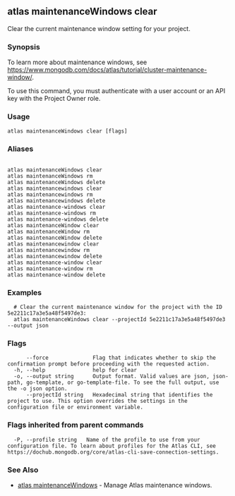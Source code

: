 ## atlas maintenanceWindows clear

Clear the current maintenance window setting for your project.


### Synopsis

To learn more about maintenance windows, see https://www.mongodb.com/docs/atlas/tutorial/cluster-maintenance-window/.

To use this command, you must authenticate with a user account or an API key with the Project Owner role.


### Usage
```
atlas maintenanceWindows clear [flags]
```

### Aliases
```

atlas maintenanceWindows clear
atlas maintenanceWindows rm
atlas maintenanceWindows delete
atlas maintenancewindows clear
atlas maintenancewindows rm
atlas maintenancewindows delete
atlas maintenance-windows clear
atlas maintenance-windows rm
atlas maintenance-windows delete
atlas maintenanceWindow clear
atlas maintenanceWindow rm
atlas maintenanceWindow delete
atlas maintenancewindow clear
atlas maintenancewindow rm
atlas maintenancewindow delete
atlas maintenance-window clear
atlas maintenance-window rm
atlas maintenance-window delete
```

### Examples

```
  # Clear the current maintenance window for the project with the ID 5e2211c17a3e5a48f5497de3:
  atlas maintenanceWindows clear --projectId 5e2211c17a3e5a48f5497de3 --output json
```


### Flags

```
      --force              Flag that indicates whether to skip the confirmation prompt before proceeding with the requested action.
  -h, --help               help for clear
  -o, --output string      Output format. Valid values are json, json-path, go-template, or go-template-file. To see the full output, use the -o json option.
      --projectId string   Hexadecimal string that identifies the project to use. This option overrides the settings in the configuration file or environment variable.

```


### Flags inherited from parent commands

```
  -P, --profile string   Name of the profile to use from your configuration file. To learn about profiles for the Atlas CLI, see https://dochub.mongodb.org/core/atlas-cli-save-connection-settings.

```

### See Also


* [atlas maintenanceWindows](atlas_maintenanceWindows.md)	- Manage Atlas maintenance windows.



